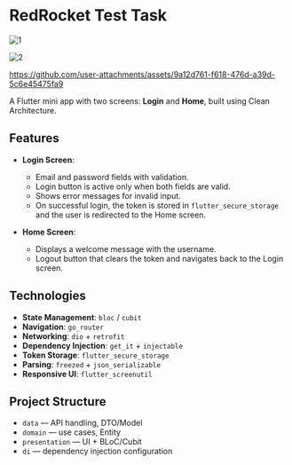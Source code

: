 # RedRocket Test Task

![1](https://github.com/user-attachments/assets/6fed5f59-b758-4a2d-9197-a214e35b762e)

![2](https://github.com/user-attachments/assets/36bff484-57b3-45d6-947a-fede0846cadc)


https://github.com/user-attachments/assets/9a12d761-f618-476d-a39d-5c6e45475fa9


A Flutter mini app with two screens: **Login** and **Home**, built using Clean Architecture.

## Features
- **Login Screen**:
    - Email and password fields with validation.
    - Login button is active only when both fields are valid.
    - Shows error messages for invalid input.
    - On successful login, the token is stored in `flutter_secure_storage` and the user is redirected to the Home screen.

- **Home Screen**:
    - Displays a welcome message with the username.
    - Logout button that clears the token and navigates back to the Login screen.

## Technologies
- **State Management**: `bloc` / `cubit`
- **Navigation**: `go_router`
- **Networking**: `dio` + `retrofit`
- **Dependency Injection**: `get_it` + `injectable`
- **Token Storage**: `flutter_secure_storage`
- **Parsing**: `freezed` + `json_serializable`
- **Responsive UI**: `flutter_screenutil`

## Project Structure
- `data` — API handling, DTO/Model
- `domain` — use cases, Entity
- `presentation` — UI + BLoC/Cubit
- `di` — dependency injection configuration
